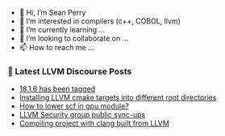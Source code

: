 - 👋 Hi, I’m Sean Perry
- 👀 I’m interested in compilers (c++, COBOL, llvm)
- 🌱 I’m currently learning ...
- 💞️ I’m looking to collaborate on ...
- 📫 How to reach me ...

<!---
s66perry/s66perry is a ✨ special ✨ repository because its `README.md` (this file) appears on your GitHub profile.
You can click the Preview link to take a look at your changes.
--->
### 📕 Latest LLVM Discourse Posts

<!-- DISCOURSE-LLVM:START -->
- [18.1.6 has been tagged](https://discourse.llvm.org/t/18-1-6-has-been-tagged/79069#post_6)
- [Installing LLVM cmake targets into different root directories](https://discourse.llvm.org/t/installing-llvm-cmake-targets-into-different-root-directories/64368#post_10)
- [How to lower scf in gpu module?](https://discourse.llvm.org/t/how-to-lower-scf-in-gpu-module/79078#post_4)
- [LLVM Security group public sync-ups](https://discourse.llvm.org/t/llvm-security-group-public-sync-ups/62735?page=2#post_27)
- [Compiling project with clang built from LLVM](https://discourse.llvm.org/t/compiling-project-with-clang-built-from-llvm/79101#post_5)
<!-- DISCOURSE-LLVM:END -->
